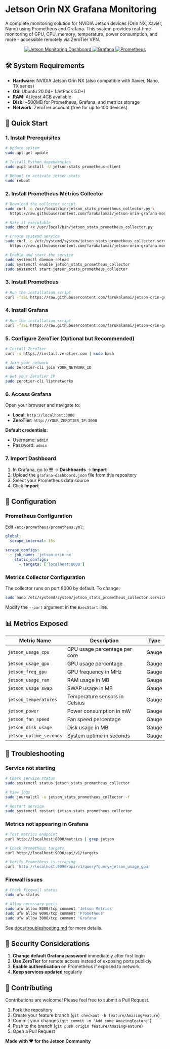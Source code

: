 # Jetson Orin NX Grafana Monitoring

A complete monitoring solution for NVIDIA Jetson devices (Orin NX, Xavier, Nano) using Prometheus and Grafana. This system provides real-time monitoring of GPU, CPU, memory, temperature, power consumption, and more - accessible remotely via ZeroTier VPN.

<div align="center">

  <a href="https://www.jetson-ai-lab.com/">
    <img src="https://img.shields.io/badge/Jetson-Monitoring-76B900?style=for-the-badge&logo=nvidia&logoColor=white" alt="Jetson Monitoring Dashboard">
  </a>
  <a href="https://github.com/grafana/grafana">
    <img src="https://img.shields.io/badge/Grafana-F46800?style=for-the-badge&logo=grafana&logoColor=white" alt="Grafana">
  </a>
  <a href="https://github.com/prometheus/prometheus">
    <img src="https://img.shields.io/badge/Prometheus-E6522C?style=for-the-badge&logo=prometheus&logoColor=white" alt="Prometheus">
  </a>

</div>

## 🛠️ System Requirements

- **Hardware**: NVIDIA Jetson Orin NX (also compatible with Xavier, Nano, TX series)
- **OS**: Ubuntu 20.04+ (JetPack 5.0+)
- **RAM**: At least 4GB available
- **Disk**: ~500MB for Prometheus, Grafana, and metrics storage
- **Network**: ZeroTier account (free for up to 100 devices)

## 🚀 Quick Start

### 1. Install Prerequisites

```bash
# Update system
sudo apt-get update

# Install Python dependencies
sudo pip3 install -U jetson-stats prometheus-client

# Reboot to activate jetson-stats
sudo reboot
```

### 2. Install Prometheus Metrics Collector

```bash
# Download the collector script
sudo curl -o /usr/local/bin/jetson_stats_prometheus_collector.py \
  https://raw.githubusercontent.com/farukalamai/jetson-orin-grafana-monitoring/main/jetson_stats_prometheus_collector.py

# Make it executable
sudo chmod +x /usr/local/bin/jetson_stats_prometheus_collector.py

# Create systemd service
sudo curl -o /etc/systemd/system/jetson_stats_prometheus_collector.service \
  https://raw.githubusercontent.com/farukalamai/jetson-orin-grafana-monitoring/main/jetson_stats_prometheus_collector.service

# Enable and start the service
sudo systemctl daemon-reload
sudo systemctl enable jetson_stats_prometheus_collector
sudo systemctl start jetson_stats_prometheus_collector
```

### 3. Install Prometheus

```bash
# Run the installation script
curl -fsSL https://raw.githubusercontent.com/farukalamai/jetson-orin-grafana-monitoring/main/install_prometheus.sh | bash
```

### 4. Install Grafana

```bash
# Run the installation script
curl -fsSL https://raw.githubusercontent.com/farukalamai/jetson-orin-grafana-monitoring/main/install_grafana.sh | bash
```

### 5. Configure ZeroTier (Optional but Recommended)

```bash
# Install ZeroTier
curl -s https://install.zerotier.com | sudo bash

# Join your network
sudo zerotier-cli join YOUR_NETWORK_ID

# Get your ZeroTier IP
sudo zerotier-cli listnetworks
```

### 6. Access Grafana

Open your browser and navigate to:
- **Local**: `http://localhost:3000`
- **ZeroTier**: `http://YOUR_ZEROTIER_IP:3000`

**Default credentials:**
- Username: `admin`
- Password: `admin`

### 7. Import Dashboard

1. In Grafana, go to **☰** → **Dashboards** → **Import**
2. Upload the `grafana-dashboard.json` file from this repository
3. Select your Prometheus data source
4. Click **Import**



## 🔧 Configuration

### Prometheus Configuration

Edit `/etc/prometheus/prometheus.yml`:

```yaml
global:
  scrape_interval: 15s

scrape_configs:
  - job_name: 'jetson-orin-nx'
    static_configs:
      - targets: ['localhost:8000']
```

### Metrics Collector Configuration

The collector runs on port 8000 by default. To change:

```bash
sudo nano /etc/systemd/system/jetson_stats_prometheus_collector.service
```

Modify the `--port` argument in the `ExecStart` line.

## 📊 Metrics Exposed

| Metric Name | Description | Type |
|------------|-------------|------|
| `jetson_usage_cpu` | CPU usage percentage per core | Gauge |
| `jetson_usage_gpu` | GPU usage percentage | Gauge |
| `jetson_freq_gpu` | GPU frequency in MHz | Gauge |
| `jetson_usage_ram` | RAM usage in MB | Gauge |
| `jetson_usage_swap` | SWAP usage in MB | Gauge |
| `jetson_temperatures` | Temperature sensors in Celsius | Gauge |
| `jetson_power` | Power consumption in mW | Gauge |
| `jetson_fan_speed` | Fan speed percentage | Gauge |
| `jetson_disk_usage` | Disk usage in MB | Gauge |
| `jetson_uptime_seconds` | System uptime in seconds | Gauge |

## 🐛 Troubleshooting

### Service not starting

```bash
# Check service status
sudo systemctl status jetson_stats_prometheus_collector

# View logs
sudo journalctl -u jetson_stats_prometheus_collector -f

# Restart service
sudo systemctl restart jetson_stats_prometheus_collector
```

### Metrics not appearing in Grafana

```bash
# Test metrics endpoint
curl http://localhost:8000/metrics | grep jetson

# Check Prometheus targets
curl http://localhost:9090/api/v1/targets

# Verify Prometheus is scraping
curl 'http://localhost:9090/api/v1/query?query=jetson_usage_gpu'
```

### Firewall issues

```bash
# Check firewall status
sudo ufw status

# Allow necessary ports
sudo ufw allow 8000/tcp comment 'Jetson Metrics'
sudo ufw allow 9090/tcp comment 'Prometheus'
sudo ufw allow 3000/tcp comment 'Grafana'
```

See [docs/troubleshooting.md](docs/troubleshooting.md) for more details.

## 🔐 Security Considerations

1. **Change default Grafana password** immediately after first login
2. **Use ZeroTier** for remote access instead of exposing ports publicly
3. **Enable authentication** on Prometheus if exposed to network
4. **Keep services updated** regularly

## 🤝 Contributing

Contributions are welcome! Please feel free to submit a Pull Request.

1. Fork the repository
2. Create your feature branch (`git checkout -b feature/AmazingFeature`)
3. Commit your changes (`git commit -m 'Add some AmazingFeature'`)
4. Push to the branch (`git push origin feature/AmazingFeature`)
5. Open a Pull Request



**Made with ❤️ for the Jetson Community**